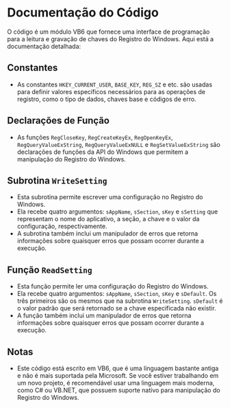 # Documentação do Código

O código é um módulo VB6 que fornece uma interface de programação para a leitura e gravação de chaves do Registro do Windows. Aqui está a documentação detalhada:

## Constantes

- As constantes `HKEY_CURRENT_USER`, `BASE_KEY`, `REG_SZ` e etc. são usadas para definir valores específicos necessários para as operações de registro, como o tipo de dados, chaves base e códigos de erro.

## Declarações de Função

- As funções `RegCloseKey`, `RegCreateKeyEx`, `RegOpenKeyEx`, `RegQueryValueExString`, `RegQueryValueExNULL` e `RegSetValueExString` são declarações de funções da API do Windows que permitem a manipulação do Registro do Windows.

## Subrotina `WriteSetting`

- Esta subrotina permite escrever uma configuração no Registro do Windows.
- Ela recebe quatro argumentos: `sAppName`, `sSection`, `sKey` e `sSetting` que representam o nome do aplicativo, a seção, a chave e o valor da configuração, respectivamente.
- A subrotina também inclui um manipulador de erros que retorna informações sobre quaisquer erros que possam ocorrer durante a execução.

## Função `ReadSetting`

- Esta função permite ler uma configuração do Registro do Windows.
- Ela recebe quatro argumentos: `sAppName`, `sSection`, `sKey` e `sDefault`. Os três primeiros são os mesmos que na subrotina `WriteSetting`. `sDefault` é o valor padrão que será retornado se a chave especificada não existir.
- A função também inclui um manipulador de erros que retorna informações sobre quaisquer erros que possam ocorrer durante a execução.

## Notas

- Este código está escrito em VB6, que é uma linguagem bastante antiga e não é mais suportada pela Microsoft. Se você estiver trabalhando em um novo projeto, é recomendável usar uma linguagem mais moderna, como C# ou VB.NET, que possuem suporte nativo para manipulação do Registro do Windows.
